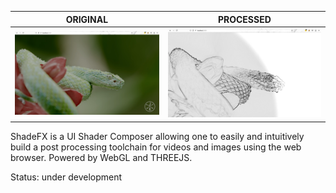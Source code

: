 |               ORIGINAL               |            PROCESSED            |
| :----------------------------------: | :-----------------------------: |
| ![original](src/assets/original.png) | ![processed](src/assets/pp.png) |

ShadeFX is a UI Shader Composer allowing one to easily and intuitively build a post processing toolchain for videos and images using the web browser.
Powered by WebGL and THREEJS.

Status: under development
